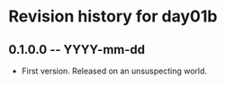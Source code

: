 # Revision history for day01b

## 0.1.0.0  -- YYYY-mm-dd

* First version. Released on an unsuspecting world.
